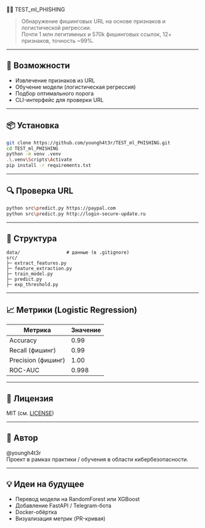  🕵️‍♂️ TEST_ml_PHISHING

> Обнаружение фишинговых URL на основе признаков и логистической регрессии.  
> Почти 1 млн легитимных и 570k фишинговых ссылок, 12+ признаков, точность ~99%.

---

## 🚀 Возможности

- Извлечение признаков из URL
- Обучение модели (логистическая регрессия)
- Подбор оптимального порога
- CLI-интерфейс для проверки URL

---

## 📦 Установка

```bash
git clone https://github.com/youngh4t3r/TEST_ml_PHISHING.git
cd TEST_ml_PHISHING
python -m venv .venv
.\.venv\Scripts\Activate
pip install -r requirements.txt
```

---

## 🔍 Проверка URL

```bash
python src\predict.py https://paypal.com
python src\predict.py http://login-secure-update.ru
```

---

## 📁 Структура

```
data/                 # данные (в .gitignore)
src/
├─ extract_features.py
├─ feature_extraction.py
├─ train_model.py
├─ predict.py
├─ exp_threshold.py
```

---

## 📈 Метрики (Logistic Regression)

| Метрика           | Значение |
|-------------------|----------|
| Accuracy          | 0.99     |
| Recall (фишинг)   | 0.99     |
| Precision (фишинг)| 1.00     |
| ROC-AUC           | 0.998    |

---

## 📝 Лицензия

MIT (см. [LICENSE](LICENSE))

---

## 💬 Автор

@youngh4t3r  
Проект в рамках практики / обучения в области кибербезопасности.

---

## 💡 Идеи на будущее

- Перевод модели на RandomForest или XGBoost
- Добавление FastAPI / Telegram-бота
- Docker-обёртка
- Визуализация метрик (PR-кривая)
